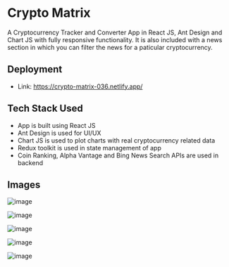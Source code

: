 # Crypto Matrix
A Cryptocurrency Tracker and Converter App in React JS, Ant Design and Chart JS with fully responsive functionality. It is also included with a news section in which you can filter the news for a paticular cryptocurrency. 

## Deployment
- Link: https://crypto-matrix-036.netlify.app/

## Tech Stack Used
- App is built using React JS
- Ant Design is used for UI/UX
- Chart JS is used to plot charts with real cryptocurrency related data
- Redux toolkit is used in state management of app
- Coin Ranking, Alpha Vantage and Bing News Search APIs are used in backend

## Images

![image](https://user-images.githubusercontent.com/89742937/210267681-be8936ee-d13d-4cb6-b370-46fd23924223.png)

![image](https://user-images.githubusercontent.com/89742937/210267733-53870839-1aea-498f-b1ff-0a571e360535.png)

![image](https://user-images.githubusercontent.com/89742937/210267861-53467a2a-9598-4a9e-a79c-9f91de232f2f.png)

![image](https://user-images.githubusercontent.com/89742937/210267794-5ad02731-0b9a-4ef7-8289-f9697377e8e3.png)

![image](https://user-images.githubusercontent.com/89742937/210267900-7afe8de5-4d29-4388-a2b3-8d97da1f5dee.png)


